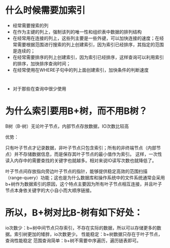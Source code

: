 # 什么时候需要加索引

* 经常需要搜索的列
* 在作为主键的列上，强制该列的唯一性和组织表中数据的排列结构
* 在经常用在连接的列上，这些列主要是一些外键，可以加快连接的速度；在经常需要根据范围进行搜索的列上创建索引，因为索引已经排序，其指定的范围是连续的；
* 在经常需要排序的列上创建索引，因为索引已经排序，这样查询可以利用索引的排序，加快排序查询时间；
* 在经常使用在WHERE子句中的列上面创建索引，加快条件的判断速度


# 
* 对于那些在查询中很少使用







# 为什么索引要用B+树，而不用B树？

B树（B-树）无论叶子节点，内部节点存放数据，IO次数比较高

优势：

只有叶子节点才记录数据，非叶子节点只包含索引；所有的非终端节点（内部节点）并不存储数据信息，而是保存其叶子节点的最小值作为索引。 这样，一次性读入内存中的需要查找的关键字也就越多。相对来说IO读写次数也就降低了。


叶子节点间存放指向旁边叶子节点的指针，能够提供稳定高效的范围扫描（range-query）功能；这也是为什么数据库和操作系统中的文件系统通常会采用b+树作为数据索引的原因，这个特点主要因为所有叶子节点相互连接，并且叶子节点本身依关键字的大小自小而大顺序链接。

# 所以，B+树对比B-树有如下好处：

io次数少：b+树中间节点只存索引，不存在实际的数据，所以可以存储更多的数据。索引树更加的矮胖，io次数更少。
性能稳定：b+树数据只存在于叶子节点，查询性能稳定
范围查询简单：b+树不需要中序遍历，遍历链表即可。

